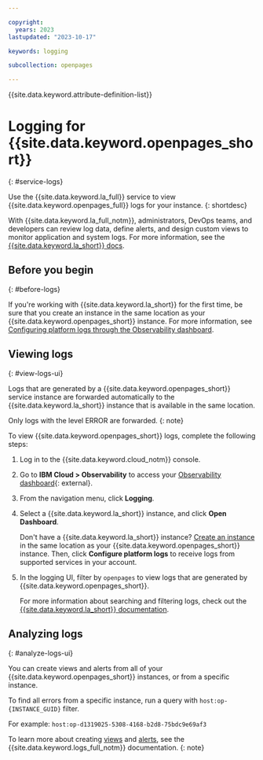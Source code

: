 ```yaml
---

copyright:
  years: 2023
lastupdated: "2023-10-17"

keywords: logging

subcollection: openpages

---
```


{{site.data.keyword.attribute-definition-list}}

# Logging for {{site.data.keyword.openpages_short}}
{: #service-logs}

Use the {{site.data.keyword.la_full}} service to view {{site.data.keyword.openpages_full}} logs for your instance.
{: shortdesc}

With {{site.data.keyword.la_full_notm}}, administrators, DevOps teams, and developers can review log data, define alerts, and design custom views to monitor application and system logs. For more information, see the [{{site.data.keyword.la_short}} docs](/docs/log-analysis?topic=log-analysis-getting-started).

## Before you begin
{: #before-logs}

If you're working with {{site.data.keyword.la_short}} for the first time, be sure that you create an instance in the same location as your {{site.data.keyword.openpages_short}} instance. For more information, see [Configuring platform logs through the Observability dashboard](/docs/log-analysis?topic=log-analysis-config_svc_logs#config_svc_logs_ui).

## Viewing logs
{: #view-logs-ui}

Logs that are generated by a {{site.data.keyword.openpages_short}} service instance are forwarded automatically to the {{site.data.keyword.la_short}} instance that is available in the same location.

Only logs with the level ERROR are forwarded.
{: note}

To view {{site.data.keyword.openpages_short}} logs, complete the following steps:

1. Log in to the {{site.data.keyword.cloud_notm}} console.
2. Go to **IBM Cloud > Observability** to access your [Observability dashboard](https://{DomainName}/observe){: external}.
3. From the navigation menu, click **Logging**.
4. Select a {{site.data.keyword.la_short}} instance, and click **Open Dashboard**.

   Don't have a {{site.data.keyword.la_short}} instance? [Create an instance](/docs/log-analysis?topic=log-analysis-provision) in the same location as your {{site.data.keyword.openpages_short}} instance. Then, click **Configure platform logs** to receive logs from supported services in your account.
5. In the logging UI, filter by `openpages` to view logs that are generated by {{site.data.keyword.openpages_short}}.

    For more information about searching and filtering logs, check out the [{{site.data.keyword.la_short}} documentation](/docs/log-analysis?topic=log-analysis-monitor_logs).

## Analyzing logs
{: #analyze-logs-ui}

You can create views and alerts from all of your {{site.data.keyword.openpages_short}} instances, or from a specific instance.

To find all errors from a specific instance, run a query with `host:op-{INSTANCE_GUID}` filter. 

For example: `host:op-d1319025-5308-4168-b2d8-75bdc9e69af3`

To learn more about creating [views](/docs/log-analysis?topic=log-analysis-view_logs) and [alerts](/docs/log-analysis?topic=log-analysis-create_alert_ui), see the {{site.data.keyword.logs_full_notm}} documentation.
{: note}
